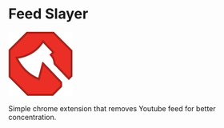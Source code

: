 # Feed Slayer

![GitHub Logo](/src/icon.png)

Simple chrome extension that removes Youtube feed for better concentration.
